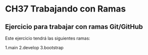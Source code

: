 # CH37 Trabajando con Ramas
## Ejercicio para trabajar con ramas Git/GitHub

Este ejercicio tendrá las siguientes ramas:

1.main
2.develop
3.bootstrap
